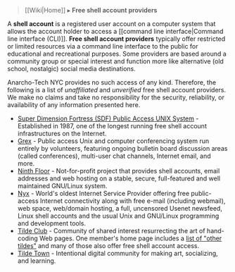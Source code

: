 > [[Wiki|Home]] ▸ **Free shell account providers**

A **shell account** is a registered user account on a computer system that allows the account holder to access a [[command line interface|Command line interface (CLI)]]. **Free shell account providers** typically offer restricted or limited resources via a command line interface to the public for educational and recreational purposes. Some providers are based around a community group or special interest and function more like alternative (old school, nostalgic) social media destinations.

Anarcho-Tech NYC provides no such access of any kind. Therefore, the following is a list of *unaffiliated* and *unverified* free shell account providers. We make no claims and take no responsibility for the security, reliability, or availability of any information presented here.

* [Super Dimension Fortress (SDF) Public Access UNIX System](https://sdf.org/) - Established in 1987, one of the longest running free shell account infrastructures on the Internet.
* [Grex](https://grex.org/) - Public access Unix and computer conferencing system run entirely by volunteers, featuring ongoing bulletin board discussion areas (called conferences), multi-user chat channels, Internet email, and more.
* [Ninth Floor](https://ninthfloor.org/) - Not-for-profit project that provides shell accounts, email addresses and web hosting on a stable, secure, full-featured and well maintained GNU/Linux system.
* [Nyx](https://www.nyx.net/) - World's oldest Internet Service Provider offering free public-access Internet connectivity along with free e-mail (including webmail), web space, web/domain hosting, a full, uncensored Usenet newsfeed, Linux shell accounts and the usual Unix and GNU/Linux programming and development tools.
* [Tilde Club](http://tilde.club/) - Community of shared interest resurrecting the art of hand-coding Web pages. One member's home page includes a [list of "other tildes"](http://tilde.club/~pfhawkins/othertildes.html) and many of those also offer free shell account access.
* [Tilde Town](https://tilde.town/) - Intentional digital community for making art, socializing, and learning.